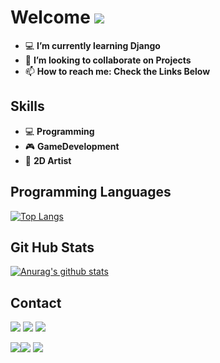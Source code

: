 
# Welcome <img src="https://img.icons8.com/fluent/50/000000/github.png"/>
                                                                                        
- 💻 **I’m currently learning Django**                                                  
- 👯 **I’m looking to collaborate on Projects**
- 📫 **How to reach me: Check the Links Below**  
                                                                             
## Skills
* 💻 **Programming**                                                                        
* 🎮 **GameDevelopment**         
* 🎨 **2D Artist** 

## Programming Languages

[![Top Langs](https://github-readme-stats.vercel.app/api/top-langs/?username=indieD3v)](https://github.com/indieD3v/github-readme-stats)


## Git Hub Stats

[![Anurag's github stats](https://github-readme-stats.vercel.app/api?username=indieD3v&show_icons=true&theme=buefy)](https://github.com/indieD3v/github-readme-stats)
   
   
## Contact
<a href="https://www.instagram.com/code.forever/"><img src="https://img.icons8.com/cute-clipart/64/000000/instagram-new.png"/></a>       <a href="https://mail.google.com/"><img src="https://img.icons8.com/plasticine/64/000000/gmail.png"/></a> 
<a href="https://discord.com/channels/@In Dev"> <img src="https://img.icons8.com/fluent/48/000000/discord-logo.png"/></a>

<img src='https://media.giphy.com/media/etUjELDRWqRDxSA5Wk/giphy.gif'/><img src='https://media.giphy.com/media/8WGGqp4w70hEHOPExj/giphy.gif'/>
<img src='https://media.giphy.com/media/Oj4dgTX3LhtkmgsBqc/giphy.gif'/>                      


   
